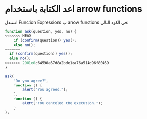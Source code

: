 # اعد الكتابة باستخدام arrow functions

استبدل Function Expressions ب arrow functions في الكود التالي:

```js run
function ask(question, yes, no) {
<<<<<<< HEAD
    if (confirm(question)) yes();
    else no();
=======
  if (confirm(question)) yes();
  else no();
>>>>>>> 2901e0c64590a67d8a2bde1ea76a514d96f80469
}

ask(
    "Do you agree?",
    function () {
        alert("You agreed.");
    },
    function () {
        alert("You canceled the execution.");
    }
);
```
